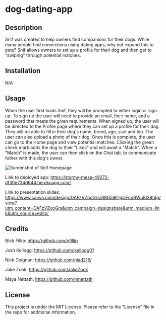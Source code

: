 # dog-dating-app

## Description

Snif was created to help owners find companions for their dogs. While many people find connections using dating apps, why not expand this to pets? Snif allows owners to set up a profile for their dog and then get to "swiping" through potential matches.

## Installation

N/A

## Usage

When the user first loads Snif, they will be prompted to either login or sign up. To sign up the user will need to provide an email, their name, and a password that meets the given requirements. When signed up, the user will be directed to the Profile page where they can set up a profile for their dog. They will be able to fill in their dog's name, breed, age, size and bio. The user can also upload a photo of their dog. Once this is complete, the user can go to the Home page and view potential matches. Clicking the green check mark adds the dog to their "Likes" and will await a "Match". When a "Match" is made, the user can then click on the Chat tab, to communicate futher with this dog's owner. 

![Screenshot of Snif Homepage](assets/images/ReadMeScreenshot.png)

Link to deployed app: https://stormy-mesa-49272-df30e734d644.herokuapp.com/

Link to presentation slides: https://www.canva.com/design/DAFzVZooGrs/RBG59F1gUEnoBWu8I39t4g/view?utm_content=DAFzVZooGrs&utm_campaign=designshare&utm_medium=link&utm_source=editor


## Credits

Nick Fillip: https://github.com/nfillip

Josh Kellogg: https://github.com/jkellogg01

Nick Deignan: https://github.com/nlad218/

Jake Zook: https://github.com/JakeZook

Maya Nettath: https://github.com/mnettath

## License

This project is under the MIT License. Please refer to the "License" file in the repo for additional information. 
